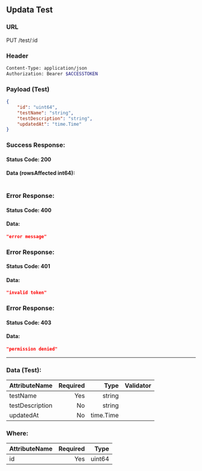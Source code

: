 ## Updata Test

### URL

  PUT /test/:id

### Header
```bash
Content-Type: application/json
Authorization: Bearer $ACCESSTOKEN
```

### Payload (Test)
```json
{
    "id": "uint64",
    "testName": "string",
    "testDescription": "string",
    "updatedAt": "time.Time"
}
```

### Success Response:
#### Status Code: 200
#### Data (rowsAffected int64):
```json

```

### Error Response:
#### Status Code: 400
#### Data:
```json
"error message"
```

### Error Response:
#### Status Code: 401
#### Data:
```json
"invalid token"
```

### Error Response:
#### Status Code: 403
#### Data:
```json
"permission denied"
```

--------------------

### Data (Test):

| AttributeName | Required | Type | Validator |
|---------------|---------:|-----:|----------:|
|testName|Yes|string||
|testDescription|No|string||
|updatedAt|No|time.Time||

### Where:

| AttributeName | Required | Type |
|---------------|---------:|-----:|
|id|Yes|uint64|